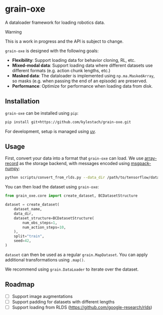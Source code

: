 # grain-oxe
A dataloader framework for loading robotics data.

> [!WARNING]
> This is a work in progress and the API is subject to change.

`grain-oxe` is designed with the following goals:
- **Flexibility**: Support loading data for behavior cloning, RL, etc.
- **Mixed-modal data**: Support loading data where different datasets use different formats (e.g. action chunk lengths, etc.)
- **Masked data**: The dataloader is implemented using `np.ma.MaskedArray`, so masks (e.g. when passing the end of an episode) are preserved.
- **Performance**: Optimize for performance when loading data from disk.

## Installation
`grain-oxe` can be installed using `pip`:

```bash
pip install git+https://github.com/kylestach/grain-oxe.git
```

For development, setup is managed using [uv](https://docs.astral.sh/uv/getting-started/installation/).

## Usage
First, convert your data into a format that `grain-oxe` can load. We use [array-record](https://github.com/google/array_record) as the storage backend, with messages encoded using [msgpack-numpy](https://github.com/lebedov/msgpack-numpy):

```bash
python scripts/convert_from_rlds.py --data_dir /path/to/tensorflow/datasets --output_dir /path/to/output --dataset_name dataset_name
```

You can then load the dataset using `grain-oxe`:

```python
from grain_oxe.core import create_dataset, BCDatasetStructure

dataset = create_dataset(
    dataset_name,
    data_dir,
    dataset_structure=BCDatasetStructure(
        num_obs_steps=1,
        num_action_steps=10,
    ),
    split="train",
    seed=42,
)
```

`dataset` can then be used as a regular `grain.MapDataset`. You can apply additional transformations using `.map()`.

We recommend using `grain.DataLoader` to iterate over the dataset.

## Roadmap
 - [ ] Support image augmentations
 - [ ] Support padding for datasets with different lengths
 - [ ] Support loading from RLDS (https://github.com/google-research/rlds)